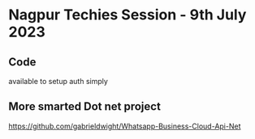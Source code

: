 # Nagpur Techies Session - 9th July 2023

## Code 
available to setup auth simply

## More smarted Dot net project
https://github.com/gabrieldwight/Whatsapp-Business-Cloud-Api-Net